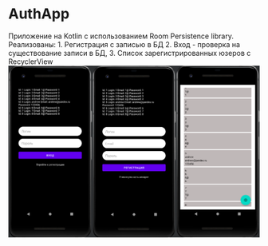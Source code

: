 # AuthApp
Приложение на Kotlin c использованием Room Persistence library. Реализованы: 1. Регистрация с записью в БД 2. Вход - проверка на существование записи в БД, 3. Список зарегистрированных юзеров с RecyclerView 
<br/>
![Image alt](https://github.com/SokolovAndr/AuthApp/blob/master/screenshot.png)
